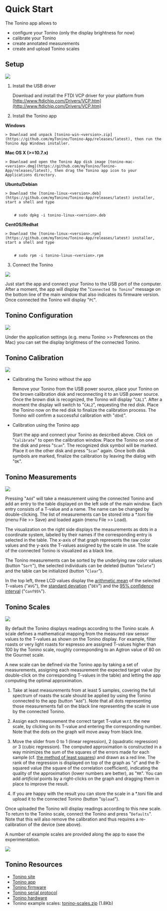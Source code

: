 Quick Start
========

The Tonino app allows to

- configure your Tonino (only the display brightness for now)
- calibrate your Tonino
- create annotated measurements
- create and upload Tonino scales


Setup
-------------------

![](installation.png?raw=true)


1. Install the USB driver

	Download and install the FTDI VCP driver for your platform from [http://www.ftdichip.com/Drivers/VCP.htm](http://www.ftdichip.com/Drivers/VCP.htm)

2. Install the Tonino app

  **Windows**

	> Download and unpack [tonino-win-<version>.zip](https://github.com/myTonino/Tonino-App/releases/latest), then run the Tonino App Windows installer.
    
  **Mac OS X (>=10.7.x)**

	> Download and open the Tonino App disk image [tonino-mac-<version>.dmg](https://github.com/myTonino/Tonino-App/releases/latest), then drag the Tonino app icon to your Applications directory.

  **Ubuntu/Debian**

	> Download the [tonino-linux-<version>.deb](https://github.com/myTonino/Tonino-App/releases/latest) installer, start a shell and type


 		# sudo dpkg -i tonino-linux-<version>.deb


  **CentOS/Redhat**

	> Download the [tonino-linux-<version>.rpm](https://github.com/myTonino/Tonino-App/releases/latest) installer, start a shell and type


 		# sudo rpm -i tonino-linux-<version>.rpm


3. Connect the Tonino


![](connected.png?raw=true)

Just start the app and connect your Tonino to the USB port of the computer. After a moment, the app will display the "`Connected to Tonino`" message on the bottom line of the main window that also indicates its firmware version. Once connected the Tonino will display "`PC`".


Tonino Configuration
-------------------

![](display-brightness.png?raw=true)

Under the application settings (e.g. menu Tonino >> Preferences on the Mac) you can set the display brightness of the connected Tonino.


Tonino Calibration
-------------------

![](calibration.png?raw=true)

- Calibrating the Tonino without the app

	Remove your Tonino from the USB power source, place your Tonino on the brown calibration disk and reconnecting it to an USB power source. Once the brown disk is recognized, the Tonino will display "`CAL1`". After a moment the display will switch to "`CAL2`", requesting the red disk. Place the Tonino now on the red disk to finalize the calibration process. The Tonino will confirm a successful calibration with "`dOnE`".

- Calibration using the Tonino app

	Start the app and connect your Tonino as described above. Click on "`Calibrate`" to open the calibration window. Place the Tonino on one of the disk and press "`Scan`". The recognized disk symbol will be marked. Place it on the other disk and press "`Scan`" again. Once both disk symbols are marked, finalize the calibration by leaving the dialog with "`OK`".


Tonino Measurements
-------------------

![](measurements.png?raw=true)

Pressing "`Add`" will take a measurement using the connected Tonino and add an entry to the table displayed on the left side of the main window. Each entry consists of a T-value and a name. The name can be changed by double-clicking. The list of measurements can be stored into a *.toni file (menu File >> Save) and loaded again (menu File >> Load).

The visualization on the right side displays the measurements as dots in a coordinate system, labeled by their names if the corresponding entry is selected in the table. The x-axis of that graph represents the raw color values and the y-axis the T-values assigned by the scale in use. The scale of the connected Tonino is visualized as a black line.

The Tonino measurements can be sorted by the underlying raw color values (button "`Sort`"), the selected individuals can be deleted (button "`Delete`") and the table can be initialized (button "`Clear`").

In the top left, three LCD values display the [arithmetic mean](https://en.wikipedia.org/wiki/Arithmetic_mean) of the selected T-values ("`AVG`"), the [standard deviation](https://en.wikipedia.org/wiki/Standard_deviation) ("`DEV`") and the [95% confidence interval](https://en.wikipedia.org/wiki/Confidence_interval) ("`Conf95%`").


Tonino Scales
-------------------


![](scale.png?raw=true)

By default the Tonino displays readings according to the Tonino scale. A scale defines a mathematical mapping from the measured raw sensor values to the T-values as shown on the Tonino display. For example, filter roasts or very light roasts for espresso are assigned T-values higher than 100 by the Tonino scale, roughly corresponding to an Agtron value of 80 on the Gourmet scale.

A new scale can be defined via the Tonino app by taking a set of measurements, assigning each measurement the expected target value (by double-click on the corresponding T-values in the table) and letting the app computing the optimal approximation.

1. Take at least measurements from at least 5 samples, covering the full spectrum of roasts the scale should be applied by using the Tonino connected to the app (button "`Add`"). Note that all dots representing those measurements fall on the black line representing the scale in use by the connected Tonino.

2. Assign each measurement the correct target T-value w.r.t. the new scale, by clicking on its T-value and entering the corresponding number. Note that the dots on the graph will move away from black line.

3. Move the slider from 0 to 1 (linear regression), 2 (quadratic regression) or 3 (cubic regression). The computed approximation is constructed in a way minimizes the sum of the squares of the errors made for each sample (cf. [the method of least squares](https://en.wikipedia.org/wiki/Least_squares)) and drawn as a red line. The rank of the regression is displayed on top of the graph as "`d`" and the R-squared value (the square of the correlation coefficient), indicating the quality of the approximation (lower numbers are better), as "`RR`". You can add *artificial* points by a right-clicks on the graph and dragging them in place to improve the result.

4. If you are happy with the result you can store the scale in a *.toni file and upload it to the connected Tonino (button "`Upload`").

Once uploaded the Tonino will display readings according to this new scale. To return to the Tonino scale, connect the Tonino and press "`Defaults`". Note that this will also remove the calibration and thus requires a re-calibration of the device (see above).

A number of example scales are provided along the app to ease the experimentation.

![](example-scales.png?raw=true)


Tonino Resources
---------------
- [Tonino site](http://my-tonino.com)
- [Tonino app](https://github.com/myTonino/Tonino-App)
- [Tonino firmware](https://github.com/myTonino/Tonino-Firmware)
- [Tonino serial protocol](https://github.com/myTonino/Tonino-Firmware/blob/master/Tonino-Serial.md)
- [Tonino hardware](https://github.com/myTonino/Tonino-Hardware)
- Tonino example scales: [tonino-scales.zip](https://github.com/myTonino/Tonino-App/releases/download/v1.0.8/tonino-scales.zip)  (1.8Kb)